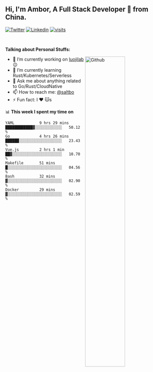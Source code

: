 ## Hi, I'm Ambor, A Full Stack Developer 🚀 from China.

[![Twitter](https://img.shields.io/badge/-saltbo-1ca0f1?style=flat&logo=twitter&logoColor=white)](https://twitter.com/rdsaltbo)
[![Linkedin](https://img.shields.io/badge/-saltbo-blue?style=flat&logo=Linkedin&logoColor=white)](https://www.linkedin.com/in/saltbo/)
[![visits](https://visitor.vercel.app/page/saltbo?color=light-green)](https://github.com/saltbo/)

&nbsp;  

**Talking about Personal Stuffs:**
<!-- Any image aligned to the right. Beware the width  -->
<img width="50%" align="right" alt="Github" src="https://raw.githubusercontent.com/saltbo/saltbo/master/images/git-header.svg" />

- 🔭 I’m currently working on [luojilab](https://github.com/luojilab) :wink:
- 🌱 I’m currently learning Rust/Kubernetes/Serverless
- 💬 Ask me about anything related to Go/Rust/CloudNative
- 📫 How to reach me: [@saltbo](https://twitter.com/rdsaltbo)
- ⚡ Fun fact: I :heart: :cat:s


📊 **This week I spent my time on**
<!--START_SECTION:waka-->

```text
YAML           9 hrs 29 mins   ████████████▓░░░░░░░░░░░░   50.12 %
Go             4 hrs 26 mins   ██████░░░░░░░░░░░░░░░░░░░   23.43 %
Vue.js         2 hrs 1 min     ██▓░░░░░░░░░░░░░░░░░░░░░░   10.70 %
Makefile       51 mins         █░░░░░░░░░░░░░░░░░░░░░░░░   04.56 %
Bash           32 mins         ▓░░░░░░░░░░░░░░░░░░░░░░░░   02.90 %
Docker         29 mins         ▓░░░░░░░░░░░░░░░░░░░░░░░░   02.59 %
```

<!--END_SECTION:waka-->
